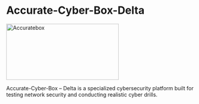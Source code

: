 # Accurate-Cyber-Box-Delta

<img width="300" height="150" alt="Accuratebox" src="https://github.com/user-attachments/assets/da9de6da-9c29-4998-9d6c-035710c9a9a1" />

Accurate-Cyber-Box – Delta is a specialized cybersecurity platform built for testing network security and conducting realistic cyber drills.
